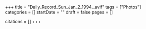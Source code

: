 +++
title = "Daily_Record_Sun_Jan_2_1994_.avif"
tags = ["Photos"]
categories = []
startDate = ""
draft = false
pages = []

citations = []
+++
